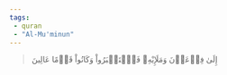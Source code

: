 ```yaml
---
tags: 
 - quran 
 - "Al-Mu'minun"
---
```


> إِلَىٰ فِرۡعَوۡنَ وَمَلَإِيْهِۦ فَٱسۡتَكۡبَرُواْ وَكَانُواْ قَوۡمًا عَالِينَ
